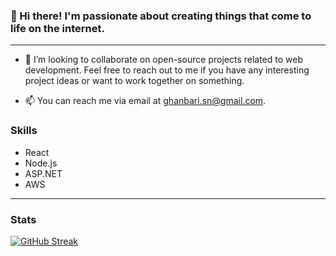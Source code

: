 ### 👋 Hi there! I'm passionate about creating things that come to life on the internet.
---

- 👯 I’m looking to collaborate on open-source projects related to web development. Feel free to reach out to me if you have any interesting project ideas or want to work together on something.

- 📫 You can reach me via email at ghanbari.sn@gmail.com.

### Skills

- React
- Node.js
- ASP.NET
- AWS
---
### Stats

[![GitHub Streak](https://streak-stats.demolab.com/?user=artsyl3)](https://git.io/streak-stats)


<!--
**artsyl3/artsyl3** is a ✨ _special_ ✨ repository because its `README.md` (this file) appears on your GitHub profile.

Here are some ideas to get you started:

- 🔎 Learning Typescript and intermediate React with Frontend Masters

- 🔭 I’m currently working on several React projects, including a movie search app and a weather app. I'm excited to continue honing my skills and exploring new      technologies in the future.

- 🌱 I'm currently learning new technologies and improving my skills in web development, specifically focusing on React.js and Node.js. I am also interested in exploring more about UI/UX design and data science.

- 👯 I’m looking to collaborate on open-source projects related to web development or data science. Feel free to reach out to me if you have any interesting project ideas or want to work together on something.

- 💬 Ask me about anything related to programming, web development, and data science. I am always happy to share my knowledge and help others in their learning journey.

- 📫 You can reach me via email at ghanbari.sn@gmail.com.

- 😄 My Pronouns are he/him. 

- ⚡ I have traveled to over 10 countries and hope to visit many more in the future!
---

### Skills

HTML
CSS
JavaScript
React
Redux
Node.js
AWS
---
###Stats

[![GitHub Streak](https://streak-stats.demolab.com/?artsyl3)](https://git.io/streak-stats)




-->


